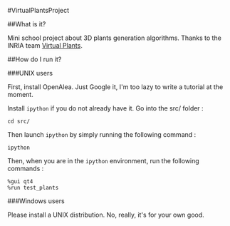 #VirtualPlantsProject

##What is it?

Mini school project about 3D plants generation algorithms. Thanks to the INRIA team [Virtual Plants](https://team.inria.fr/virtualplants/).

##How do I run it?

###UNIX users

First, install OpenAlea. Just Google it, I'm too lazy to write a tutorial at the moment.

Install `ipython` if you do not already have it. Go into the src/ folder :

```
cd src/
```

Then launch `ipython` by simply running the following command :

```
ipython
```

Then, when you are in the `ipython` environment, run the following commands :

```
%gui qt4
%run test_plants
```

###Windows users

Please install a UNIX distribution. No, really, it's for your own good.
